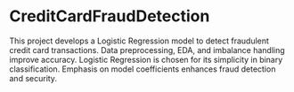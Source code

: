 # CreditCardFraudDetection
This project develops a Logistic Regression model to detect fraudulent credit card transactions. Data preprocessing, EDA, and imbalance handling improve accuracy. Logistic Regression is chosen for its simplicity in binary classification. Emphasis on model coefficients enhances fraud detection and security.
